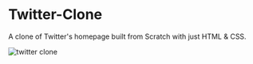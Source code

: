 # Twitter-Clone
 A clone of Twitter's homepage built from Scratch with just HTML & CSS.
 

 
![twitter clone](https://github.com/fuyaram/twitter-clone/assets/143484868/85b0feb4-0065-4e68-a4f2-3107e3b637a2)
